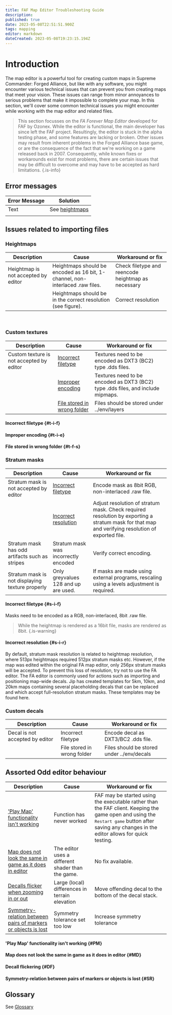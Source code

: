```yaml
---
title: FAF Map Editor Troubleshooting Guide
description: 
published: true
date: 2023-05-08T22:51:51.900Z
tags: mapping
editor: markdown
dateCreated: 2023-05-08T19:23:15.194Z
---
```


# Introduction
The map editor is a powerful tool for creating custom maps in Supreme Commander: Forged Alliance, but like with any software, you might encounter various technical issues that can prevent you from creating maps that meet your vision. These issues can range from minor annoyances to serious problems that make it impossible to complete your map. In this section, we'll cover some common technical issues you might encounter while working with the map editor and related files.

> This section focusses on the *FA Forever Map Editor* developed for FAF by Ozonex. While the editor is functional, the main developer has since left the FAF project. Resultingly, the editor is stuck in the alpha testing phase, and some features are lacking or broken. Other issues may result from inherent problems in the Forged Alliance base game, or are the consequence of the fact that we're working on a game released back in 2007. Consequently, while known fixes or workarounds exist for most problems, there are certain issues that may be difficult to overcome and may have to be accepted as hard limitations.
{.is-info}

## Error messages
| Error Message | Solution |
|-|-|
| Text | See [heightmaps](/en/map-development/faf-map-editor-troubleshooting#heightmaps) |
| | |

## Issues related to importing files

### Heightmaps
| Description | Cause | Workaround or fix |
|-|-|-|
| Heightmap is not accepted by editor | Heightmaps should be encoded as 16 bit, 1-channel, non-interlaced .raw files. | Check filetype and reencode heightmap as necessary
| | Heightmaps should be in the correct resolution (see figure). | Correct resolution |
<br />

### Custom textures
| Description | Cause | Workaround or fix |
|-|-|-|
| Custom texture is not accepted by editor | [Incorrect filetype](#t-i-f) | Textures need to be encoded as DXT3 (BC2) type .dds files. |
| | [Improper encoding](#t-i-e) | Textures need to be encoded as DXT3 (BC2) type .dds files, and include mipmaps. |
| | [File stored in wrong folder](#t-f-s) | Files should be stored under ../env/layers|

#### Incorrect filetype {#t-i-f}

#### Improper encoding {#t-i-e}

#### File stored in wrong folder {#t-f-s}

### Stratum masks
| Description | Cause | Workaround or fix |
|-|-|-|
| Stratum mask is not accepted by editor | [Incorrect filetype](#s-i-f) | Encode mask as 8bit RGB, non-interlaced .raw file. |
| | [Incorrect resolution](#s-i-r) | Adjust resolution of stratum mask. Check required resolution by exporting a stratum mask for that map and verifying resolution of exported file. |
| Stratum mask has odd artifacts such as stripes | Stratum mask was incorrectly encoded | Verify correct encoding. |
| Stratum mask is not displaying texture properly | Only greyvalues 128 and up are used. | If masks are made using external programs, rescaling using a levels adjustment is required. | 

#### Incorrect filetype {#s-i-f}
Masks need to be encoded as a RGB, non-interlaced, 8bit .raw file.
>While the heightmap is rendered as a 16bit file, masks are rendered as 8bit. 
{.is-warning}

#### Incorrect resolution {#s-i-r}
By default, stratum mask resolution is related to heightmap resolution, where 513px heightmaps required 512px stratum masks etc. However, if the map was edited within the original FA map editor, only 256px stratum masks will be accepted. To prevent this loss of resolution, try not to use the FA editor. The FA editor is commonly used for actions such as importing and positioning map-wide decals. Jip has created templates for 5km, 10km, and 20km maps containing several placeholding decals that can be replaced and which accept full-resolution stratum masks. These templates may be found here.

### Custom decals
| Description | Cause | Workaround or fix |
|-|-|-|
| Decal is not accepted by editor | Incorrect filetype | Encode decal as DXT3/BC2 .dds file. |
|  | File stored in wrong folder | Files should be stored under ../env/decals |


## Assorted Odd editor behaviour
| Description | Cause | Workaround or fix |
|-|-|-|
| ['Play Map' functionality isn't working](#PM) | Function has never worked | FAF may be started using the executable rather than the FAF client. Keeping the game open and using the <kbd>Restart game</kbd> button after saving any changes in the editor allows for quick testing. |
| [Map does not look the same in game as it does in editor](#MD) | The editor uses a different shader than the game. | No fix available. |
| [Decalls flicker when zooming in or out](#DF) | Large (local) differences in terrain elevation | Move offending decal to the bottom of the decal stack. |
| [Symmetry-relation between pairs of markers or objects is lost](#SR) | Symmetry tolerance set too low | Increase symmetry tolerance|

#### 'Play Map' functionality isn't working {#PM}
#### Map does not look the same in game as it does in editor {#MD}
#### Decall flickering {#DF}
#### Symmetry-relation between pairs of markers or objects is lost {#SR}

## Glossary
See [Glossary](/en/Glossary)
